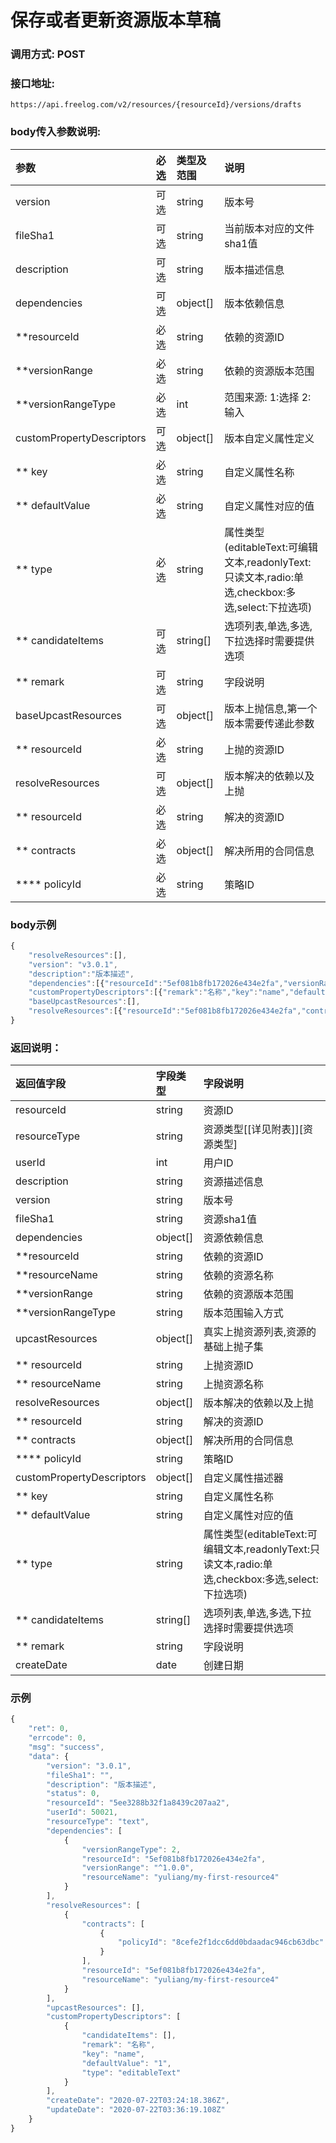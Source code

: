 # 保存或者更新资源版本草稿

### 调用方式: POST

### 接口地址:

```
https://api.freelog.com/v2/resources/{resourceId}/versions/drafts
```

### body传入参数说明:

| 参数 | 必选 | 类型及范围 | 说明 |
| :--- | :--- | :--- | :--- |
| version | 可选 | string | 版本号 |
| fileSha1 | 可选 | string | 当前版本对应的文件sha1值 |
| description | 可选 | string | 版本描述信息 |
| dependencies | 可选 | object[] | 版本依赖信息 |
| **resourceId | 必选 | string | 依赖的资源ID |
| **versionRange | 必选 | string | 依赖的资源版本范围 |
| **versionRangeType | 必选 | int | 范围来源: 1:选择 2:输入 |
| customPropertyDescriptors | 可选 | object[] | 版本自定义属性定义 |
| ** key | 必选 | string | 自定义属性名称 |
| ** defaultValue | 必选 | string | 自定义属性对应的值 |
| ** type | 必选 | string | 属性类型(editableText:可编辑文本,readonlyText:只读文本,radio:单选,checkbox:多选,select:下拉选项) |
| ** candidateItems | 可选 | string[] | 选项列表,单选,多选,下拉选择时需要提供选项 |
| ** remark | 可选 | string | 字段说明 |
| baseUpcastResources | 可选 | object[] | 版本上抛信息,第一个版本需要传递此参数 |
| ** resourceId | 必选 | string | 上抛的资源ID |
| resolveResources | 可选 | object[] | 版本解决的依赖以及上抛 |
| ** resourceId | 必选 | string | 解决的资源ID |
| ** contracts | 必选 | object[] | 解决所用的合同信息 |
| **** policyId | 必选 | string | 策略ID |

### body示例

```js
{
    "resolveResources":[],
    "version": "v3.0.1",
    "description":"版本描述",
  	"dependencies":[{"resourceId":"5ef081b8fb172026e434e2fa","versionRange":"^1.0.0","versionRangeType":2}],
    "customPropertyDescriptors":[{"remark":"名称","key":"name","defaultValue":"1","type":"editableText"}],
  	"baseUpcastResources":[],
  	"resolveResources":[{"resourceId":"5ef081b8fb172026e434e2fa","contracts":[{"policyId":"8cefe2f1dcc6dd0bdaadac946cb63dbc"}]}]
}

```


### 返回说明：

| 返回值字段 | 字段类型 | 字段说明 |
| :--- | :--- | :--- |
| resourceId | string | 资源ID|
| resourceType | string | 资源类型[[详见附表]][资源类型] |
| userId | int | 用户ID |
| description | string | 资源描述信息 |
| version | string | 版本号 |
| fileSha1 | string | 资源sha1值 |
| dependencies | object[] | 资源依赖信息 |
| **resourceId | string | 依赖的资源ID |
| **resourceName | string | 依赖的资源名称 |
| **versionRange | string | 依赖的资源版本范围 |
| **versionRangeType | string | 版本范围输入方式 |
| upcastResources | object[] | 真实上抛资源列表,资源的基础上抛子集 |
| ** resourceId | string | 上抛资源ID |
| ** resourceName | string | 上抛资源名称 |
| resolveResources | object[] | 版本解决的依赖以及上抛 |
| ** resourceId | string | 解决的资源ID |
| ** contracts | object[] | 解决所用的合同信息 |
| **** policyId | string | 策略ID |
| customPropertyDescriptors | object[] | 自定义属性描述器 |
| ** key | string | 自定义属性名称 |
| ** defaultValue | string | 自定义属性对应的值 |
| ** type | string | 属性类型(editableText:可编辑文本,readonlyText:只读文本,radio:单选,checkbox:多选,select:下拉选项) |
| ** candidateItems | string[] | 选项列表,单选,多选,下拉选择时需要提供选项 |
| ** remark | string | 字段说明 |
| createDate | date | 创建日期 |

### 示例

```js
{
    "ret": 0,
    "errcode": 0,
    "msg": "success",
    "data": {
        "version": "3.0.1",
        "fileSha1": "",
        "description": "版本描述",
        "status": 0,
        "resourceId": "5ee3288b32f1a8439c207aa2",
        "userId": 50021,
        "resourceType": "text",
        "dependencies": [
            {
                "versionRangeType": 2,
                "resourceId": "5ef081b8fb172026e434e2fa",
                "versionRange": "^1.0.0",
                "resourceName": "yuliang/my-first-resource4"
            }
        ],
        "resolveResources": [
            {
                "contracts": [
                    {
                        "policyId": "8cefe2f1dcc6dd0bdaadac946cb63dbc"
                    }
                ],
                "resourceId": "5ef081b8fb172026e434e2fa",
                "resourceName": "yuliang/my-first-resource4"
            }
        ],
        "upcastResources": [],
        "customPropertyDescriptors": [
            {
                "candidateItems": [],
                "remark": "名称",
                "key": "name",
                "defaultValue": "1",
                "type": "editableText"
            }
        ],
        "createDate": "2020-07-22T03:24:18.386Z",
        "updateDate": "2020-07-22T03:36:19.108Z"
    }
}

```


